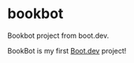 # bookbot
Bookbot project from boot.dev.

BookBot is my first [Boot.dev](https://www.boot.dev) project!
